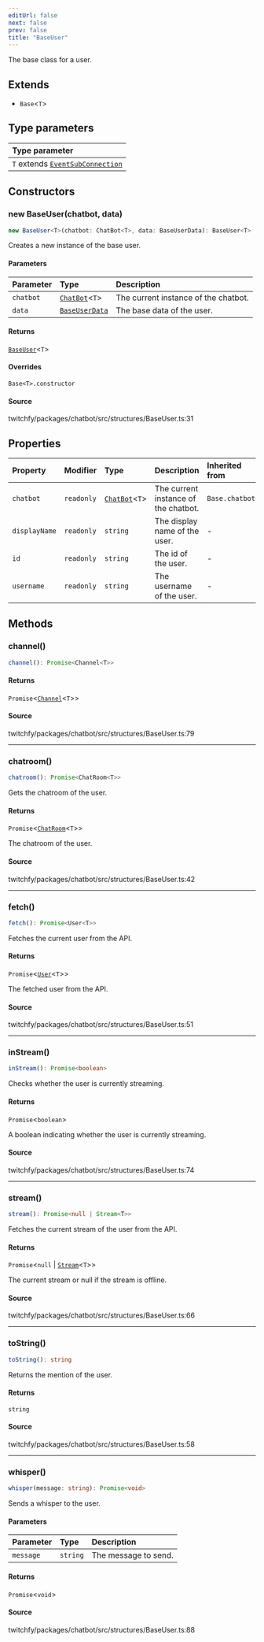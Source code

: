 ```yaml
---
editUrl: false
next: false
prev: false
title: "BaseUser"
---
```


The base class for a user.

## Extends

- `Base`\<`T`\>

## Type parameters

| Type parameter |
| :------ |
| `T` extends [`EventSubConnection`](/api/chatbot/enumerations/eventsubconnection/) |

## Constructors

### new BaseUser(chatbot, data)

```ts
new BaseUser<T>(chatbot: ChatBot<T>, data: BaseUserData): BaseUser<T>
```

Creates a new instance of the base user.

#### Parameters

| Parameter | Type | Description |
| :------ | :------ | :------ |
| `chatbot` | [`ChatBot`](/api/chatbot/classes/chatbot/)\<`T`\> | The current instance of the chatbot. |
| `data` | [`BaseUserData`](/api/chatbot/interfaces/baseuserdata/) | The base data of the user. |

#### Returns

[`BaseUser`](/api/chatbot/classes/baseuser/)\<`T`\>

#### Overrides

`Base<T>.constructor`

#### Source

twitchfy/packages/chatbot/src/structures/BaseUser.ts:31

## Properties

| Property | Modifier | Type | Description | Inherited from |
| :------ | :------ | :------ | :------ | :------ |
| `chatbot` | `readonly` | [`ChatBot`](/api/chatbot/classes/chatbot/)\<`T`\> | The current instance of the chatbot. | `Base.chatbot` |
| `displayName` | `readonly` | `string` | The display name of the user. | - |
| `id` | `readonly` | `string` | The id of the user. | - |
| `username` | `readonly` | `string` | The username of the user. | - |

## Methods

### channel()

```ts
channel(): Promise<Channel<T>>
```

#### Returns

`Promise`\<[`Channel`](/api/chatbot/classes/channel/)\<`T`\>\>

#### Source

twitchfy/packages/chatbot/src/structures/BaseUser.ts:79

***

### chatroom()

```ts
chatroom(): Promise<ChatRoom<T>>
```

Gets the chatroom of the user.

#### Returns

`Promise`\<[`ChatRoom`](/api/chatbot/classes/chatroom/)\<`T`\>\>

The chatroom of the user.

#### Source

twitchfy/packages/chatbot/src/structures/BaseUser.ts:42

***

### fetch()

```ts
fetch(): Promise<User<T>>
```

Fetches the current user from the API.

#### Returns

`Promise`\<[`User`](/api/chatbot/classes/user/)\<`T`\>\>

The fetched user from the API.

#### Source

twitchfy/packages/chatbot/src/structures/BaseUser.ts:51

***

### inStream()

```ts
inStream(): Promise<boolean>
```

Checks whether the user is currently streaming.

#### Returns

`Promise`\<`boolean`\>

A boolean indicating whether the user is currently streaming.

#### Source

twitchfy/packages/chatbot/src/structures/BaseUser.ts:74

***

### stream()

```ts
stream(): Promise<null | Stream<T>>
```

Fetches the current stream of the user from the API.

#### Returns

`Promise`\<`null` \| [`Stream`](/api/chatbot/classes/stream/)\<`T`\>\>

The current stream or null if the stream is offline.

#### Source

twitchfy/packages/chatbot/src/structures/BaseUser.ts:66

***

### toString()

```ts
toString(): string
```

Returns the mention of the user.

#### Returns

`string`

#### Source

twitchfy/packages/chatbot/src/structures/BaseUser.ts:58

***

### whisper()

```ts
whisper(message: string): Promise<void>
```

Sends a whisper to the user.

#### Parameters

| Parameter | Type | Description |
| :------ | :------ | :------ |
| `message` | `string` | The message to send. |

#### Returns

`Promise`\<`void`\>

#### Source

twitchfy/packages/chatbot/src/structures/BaseUser.ts:88
